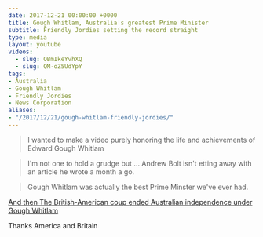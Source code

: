 ```yaml
---
date: 2017-12-21 00:00:00 +0000
title: Gough Whitlam, Australia's greatest Prime Minister
subtitle: Friendly Jordies setting the record straight
type: media
layout: youtube
videos:
  - slug: OBmIkeYvhXQ
  - slug: QM-oZ5UdYpY
tags:
- Australia
- Gough Whitlam
- Friendly Jordies
- News Corporation
aliases:
- "/2017/12/21/gough-whitlam-friendly-jordies/"
---
```


> I wanted to make a video purely honoring the life and achievements of Edward Gough Whitlam

> I'm not one to hold a grudge but ... Andrew Bolt isn't etting away with an article he wrote a month a go.

> Gough Whitlam was actually the best Prime Minster we've ever had.

[And then The British-American coup ended Australian independence under Gough Whitlam](https://www.theguardian.com/commentisfree/2014/oct/23/gough-whitlam-1975-coup-ended-australian-independence)

Thanks America and Britain
